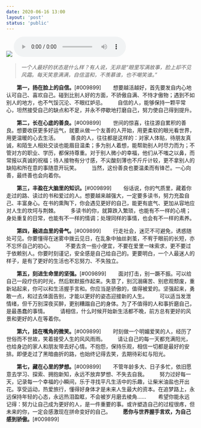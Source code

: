 ```yaml
---
date: 2020-06-16 13:00
layout: 'post'
status: 'public'
---
```


![](https://github.com/behalcyon/cited_img/raw/master/IMG/IMG_1888.jpg)
<audio src="" autoplay loop controls ></audio>

>*一个人最好的状态是什么样？有人说，无非是“眼里写满故事，脸上却不见风霜。每天笑意满满，自信温和，不羡慕谁，也不嘲笑谁。”*

&emsp;&emsp;**第一，扬在脸上的自信。**[#009899]
&emsp;&emsp;想要越活越好，首先要发自内心地认可自己、喜欢自己。碰到比别人好的方面，不骄傲自满、不恃才傲物；遇到不如别人的地方，也不气馁沉沦、不眼红妒忌。
&emsp;&emsp;自信的人，能够保持一颗平常心，坦然接受自己的缺点和不足，并永不停歇地打磨自己，努力使自己得到提升。

&emsp;&emsp;**第二，长在心底的善良。**[#009899]
&emsp;&emsp;世间的惊喜，往往源自累积的善良。想要收获更多好运气，就要从做一个友善的人开始，用更柔软的眼光看世界，用更温暖的心去生活。
&emsp;&emsp;善良的人，往往都是这样的：对家人体贴，待朋友真诚，和陌生人相处交谈也能眉目温柔；多为别人着想，能帮助别人时尽力而为；不管对方的职业、学历，都保持尊重。对于别人微小的幸福，他们从不嗤之以鼻，而常报以真诚的祝福；待人接物有分寸感，不尖酸刻薄也不斤斤计较，更不拿别人的缺陷和所在意的事随意开玩笑。
&emsp;&emsp;当然，这份善良也要温柔而有锋芒。一心向善，最终善也会向着你。

&emsp;&emsp;**第三，丰盈在大脑里的知识。**[#009899]
&emsp;&emsp;俗话说，你的气质里，藏着你走过的路、读过的书和爱过的人。想要越来越强大，一定要多读书，努力充盈自己、丰富身心。在书的熏陶下，你会遇见更好的自己，能更有底气、更加从容地应对人生的坎坷与荆棘。
&emsp;&emsp;多读书的你，就算跌入繁琐，也能有不一样的心境；身处重复的日常，也能有不一样的情调；处理同样的事情，也会有不一样的素养。

&emsp;&emsp;**第四，融进血里的骨气。**[#009899]
&emsp;&emsp;行走社会，迷茫不可避免，诱惑随处可见。你要懂得在迷雾中拨云见日，在乱象中抽丝剥茧，不宥于眼前的长短，亦不忘怀自己的初心。
&emsp;&emsp;不要去贪一些小便宜，不要在爱里一味索求，更不要过于依赖别人。你要时刻谨记，安全感是自己给自己的。更要明白，一个人最迷人的样子，是有了更好的生活也不忘努力、不失独立。

&emsp;&emsp;**第五，刻进生命里的坚强。**[#009899]
&emsp;&emsp;面对打击，别一蹶不振。可以给自己一段疗伤的时光，然后默默振作起来。失意了，别沉溺痛苦、别悲观颓废，重新站起来，你可以和生活握手言和。你应当是骄傲的，值得被爱的。坚强起来，勇敢一点，和过去体面告别，才能以更好的姿态迎接新的人生。
&emsp;&emsp;可以适当发泄情绪，但千万别深夜买醉，更别糟蹋自己的身体。为了不值得的人和事折磨自己，是最愚蠢的事情。
&emsp;&emsp;请相信，什么时候开始新生活都不晚，前方总有更好的风景和更好的人在等着你。

&emsp;&emsp;**第六，挂在嘴角的微笑。**[#009899]
&emsp;&emsp;时刻做一个明媚爱笑的人，经历了世俗而不世故，笑着接受人生的风风雨雨。
&emsp;&emsp;请让自己的每一天都充满阳光，也给身边的家人和朋友带去好心情。不抱怨，保持乐观，相信一切都是最好的安排。即便走过了黑暗曲折的路，也始终记得去笑，去期待彩虹与阳光。

&emsp;&emsp;**第七，藏在心里的梦想。**[#009899]
&emsp;&emsp;不管年龄多大、日子多忙，依旧愿意去学习、探索、拥抱新知，永远不放弃梦想、不失去自我。
&emsp;&emsp;努力过好每一天，记录每一个幸福的小瞬间，乐于寻找平凡生活中的乐趣，让柴米油盐也开出花。享受运动，热爱旅行，懂得好身体才是未来人生最大的资本。在追梦路上，永远保持年轻的心态，永远热泪盈眶，不会被岁月磨去棱角……
&emsp;&emsp;希望你能永远记得：努力让自己成为更好的人，是一件重要的事。或许塑造自己的过程很疼，但未来的你，一定会感激现在拼命变好的自己。
&emsp;&emsp;**愿你与世界握手言欢，为自己感到骄傲。**[#009899]